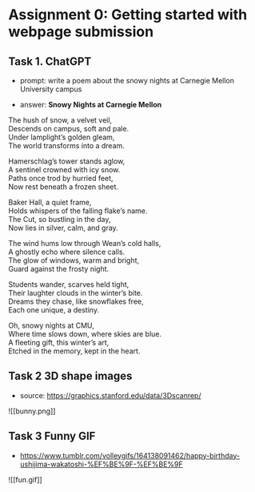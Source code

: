 # Assignment 0: Getting started with webpage submission
## Task 1. ChatGPT
- prompt: write a poem about the snowy nights at Carnegie Mellon University campus

- answer:
**Snowy Nights at Carnegie Mellon**

The hush of snow, a velvet veil,  
Descends on campus, soft and pale.  
Under lamplight’s golden gleam,  
The world transforms into a dream.

Hamerschlag’s tower stands aglow,  
A sentinel crowned with icy snow.  
Paths once trod by hurried feet,  
Now rest beneath a frozen sheet.

Baker Hall, a quiet frame,  
Holds whispers of the falling flake’s name.  
The Cut, so bustling in the day,  
Now lies in silver, calm, and gray.

The wind hums low through Wean’s cold halls,  
A ghostly echo where silence calls.  
The glow of windows, warm and bright,  
Guard against the frosty night.

Students wander, scarves held tight,  
Their laughter clouds in the winter’s bite.  
Dreams they chase, like snowflakes free,  
Each one unique, a destiny.

Oh, snowy nights at CMU,  
Where time slows down, where skies are blue.  
A fleeting gift, this winter’s art,  
Etched in the memory, kept in the heart.


## Task 2 3D shape images
- source: https://graphics.stanford.edu/data/3Dscanrep/

![[bunny.png]]

## Task 3 Funny GIF
- https://www.tumblr.com/volleygifs/164138091462/happy-birthday-ushijima-wakatoshi-%EF%BE%9F-%EF%BE%9F

![[fun.gif]]